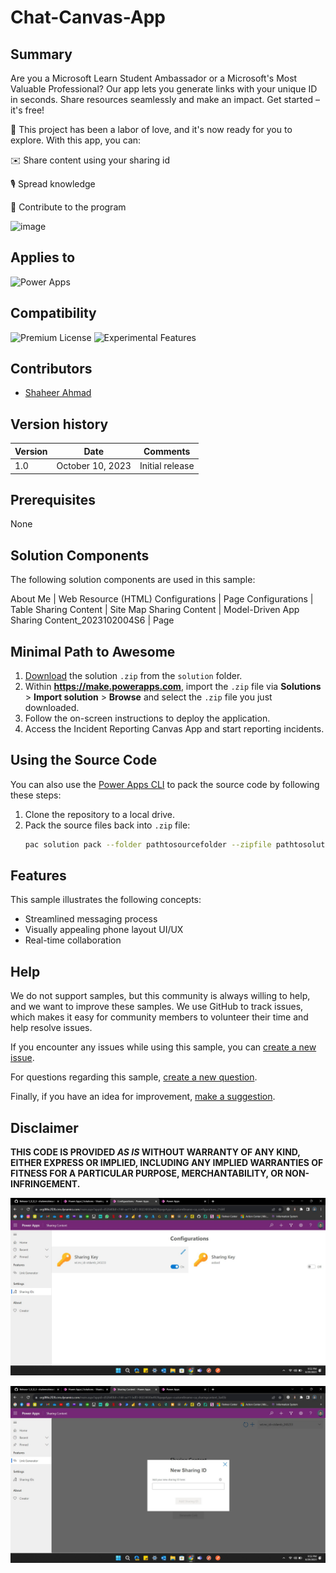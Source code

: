 # Chat-Canvas-App

## Summary

Are you a Microsoft Learn Student Ambassador or a Microsoft's Most Valuable Professional? Our app lets you generate links with your unique ID in seconds. Share resources seamlessly and make an impact. Get started – it's free!

📢 This project has been a labor of love, and it's now ready for you to explore. With this app, you can:

✉️ Share content using your sharing id

🎙️ Spread knowledge

📱 Contribute to the program


![image](https://github.com/shaheerahmadch/powerplatform-samples/assets/114233717/c39c57f6-cfa1-4020-87af-4d3d9e30722b)


## Applies to

![Power Apps](https://img.shields.io/badge/Power%20Apps-Yes-green "Yes")

## Compatibility
![Premium License](https://img.shields.io/badge/Premium%20License-Not%20Required-red.svg "Premium license not required")
![Experimental Features](https://img.shields.io/badge/Experimental%20Features-No-red.svg "Does not rely on experimental features")

## Contributors

* [Shaheer Ahmad](https://github.com/shaheerahmadch)

## Version history

Version|Date|Comments
-------|----|--------
1.0|October 10, 2023|Initial release

## Prerequisites

None

## Solution Components

The following solution components are used in this sample:

About Me | Web Resource (HTML)
Configurations | Page
Configurations | Table
Sharing Content | Site Map
Sharing Content | Model-Driven App
Sharing Content_2023102004S6 | Page



## Minimal Path to Awesome

1. [Download](./solution/SharingContent_1_0_0_7.zip) the solution `.zip` from the `solution` folder.
2. Within **https://make.powerapps.com**, import the `.zip` file via **Solutions** > **Import solution** > **Browse** and select the `.zip` file you just downloaded.
3. Follow the on-screen instructions to deploy the application.
4. Access the Incident Reporting Canvas App and start reporting incidents.

## Using the Source Code

You can also use the [Power Apps CLI](https://aka.ms/pac/docs) to pack the source code by following these steps:

1. Clone the repository to a local drive.
2. Pack the source files back into `.zip` file:
   ```bash
   pac solution pack --folder pathtosourcefolder --zipfile pathtosolution  --processCanvasApps
   ```

## Features

This sample illustrates the following concepts:

* Streamlined messaging process
* Visually appealing phone layout UI/UX
* Real-time collaboration

## Help

We do not support samples, but this community is always willing to help, and we want to improve these samples. We use GitHub to track issues, which makes it easy for  community members to volunteer their time and help resolve issues.

If you encounter any issues while using this sample, you can [create a new issue](https://github.com/pnp/powerapps-samples/issues/new?assignees=&labels=Needs%3A+Triage+%3Amag%3A%2Ctype%3Abug-suspected&template=bug-report.yml&sample=mvp-sharing-content&authors=@shaheerahmadch&title=mvp-sharing-content%20-%20).

For questions regarding this sample, [create a new question](https://github.com/pnp/powerapps-samples/issues/new?assignees=&labels=Needs%3A+Triage+%3Amag%3A%2Ctype%3Abug-suspected&template=question.yml&sample=mvp-sharing-content&authors=@shaheerahmadch&title=mvp-sharing-content%20-%20).

Finally, if you have an idea for improvement, [make a suggestion](https://github.com/pnp/powerapps-samples/issues/new?assignees=&labels=Needs%3A+Triage+%3Amag%3A%2Ctype%3Abug-suspected&template=suggestion.yml&sample=mvp-sharing-content&authors=@shaheerahmadch&title=mvp-sharing-content%20-%20).

## Disclaimer

**THIS CODE IS PROVIDED *AS IS* WITHOUT WARRANTY OF ANY KIND, EITHER EXPRESS OR IMPLIED, INCLUDING ANY IMPLIED WARRANTIES OF FITNESS FOR A PARTICULAR PURPOSE, MERCHANTABILITY, OR NON-INFRINGEMENT.**

![Alt text](image.png)

![Alt text](image-1.png)